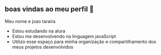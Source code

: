 ## boas vindas ao meu perfil  🖤

Meu nome e joao taraira
-  Estou estudando na alura
-  Estou me desenvolvendo na linguagem javaScript
-  Utilizo esse espaço para minha organização e compartilhamento dos meus projetos desenvolvidos
